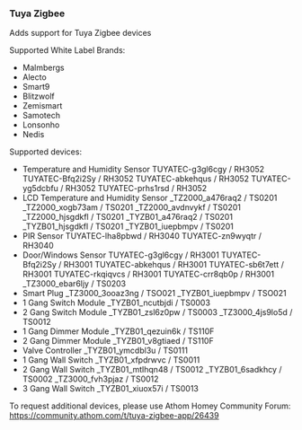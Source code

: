 ### Tuya Zigbee
Adds support for Tuya Zigbee devices

Supported White Label Brands:
- Malmbergs
- Alecto
- Smart9
- Blitzwolf
- Zemismart
- Samotech
- Lonsonho
- Nedis

Supported devices:
- Temperature and Humidity Sensor
    TUYATEC-g3gl6cgy / RH3052
    TUYATEC-Bfq2i2Sy / RH3052
    TUYATEC-abkehqus / RH3052
    TUYATEC-yg5dcbfu / RH3052
    TUYATEC-prhs1rsd / RH3052
- LCD Temperature and Humidity Sensor
    _TZ2000_a476raq2 / TS0201
    _TZ2000_xogb73am / TS0201
    _TZ2000_avdnvykf / TS0201
    _TZ2000_hjsgdkfl / TS0201
    _TYZB01_a476raq2 / TS0201
    _TYZB01_hjsgdkfl / TS0201
    _TYZB01_iuepbmpv / TS0201
- PIR Sensor
    TUYATEC-lha8pbwd / RH3040
    TUYATEC-zn9wyqtr / RH3040
- Door/Windows Sensor
    TUYATEC-g3gl6cgy / RH3001
    TUYATEC-Bfq2i2Sy / RH3001
    TUYATEC-abkehqus / RH3001
    TUYATEC-sb6t7ett / RH3001
    TUYATEC-rkqiqvcs / RH3001
    TUYATEC-crr8qb0p / RH3001
    _TZ3000_ebar6ljy / TS0203
- Smart Plug
    _TZ3000_3ooaz3ng / TSO021
    _TYZB01_iuepbmpv / TSO021
- 1 Gang Switch Module
    _TYZB01_ncutbjdi / TS0003
- 2 Gang Switch Module
    _TYZB01_zsl6z0pw / TS0003
    _TZ3000_4js9lo5d / TS0012
- 1 Gang Dimmer Module
    _TYZB01_qezuin6k / TS110F
- 2 Gang Dimmer Module
    _TYZB01_v8gtiaed / TS110F
- Valve Controller
    _TYZB01_ymcdbl3u / TS0111
- 1 Gang Wall Switch
    _TYZB01_xfpdrwvc / TS0011
- 2 Gang Wall Switch
    _TYZB01_mtlhqn48 / TS0012
    _TYZB01_6sadkhcy / TS0002
    _TZ3000_fvh3pjaz / TS0012
- 3 Gang Wall Switch
    _TYZB01_xiuox57i / TS0013

To request additional devices, please use Athom Homey Community Forum: https://community.athom.com/t/tuya-zigbee-app/26439
